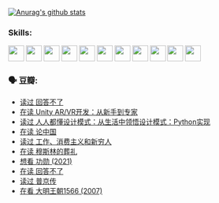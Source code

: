 
[![Anurag's github stats](https://github-readme-stats.vercel.app/api?username=w940853815)](https://github.com/anuraghazra/github-readme-stats)

### Skills:

<code><img height="32" src="https://cdn.jsdelivr.net/npm/simple-icons@v5/icons/python.svg"></code>
<code><img height="32" src="https://cdn.jsdelivr.net/npm/simple-icons@v5/icons/javascript.svg"></code>
<code><img height="32" src="https://cdn.jsdelivr.net/npm/simple-icons@v5/icons/django.svg"></code>
<code><img height="32" src="https://cdn.jsdelivr.net/npm/simple-icons@v5/icons/flask.svg"></code>
<code><img height="32" src="https://cdn.jsdelivr.net/npm/simple-icons@v5/icons/vuetify.svg"></code>
<code><img height="32" src="https://cdn.jsdelivr.net/npm/simple-icons@v5/icons/git.svg"></code>
<code><img height="32" src="https://cdn.jsdelivr.net/npm/simple-icons@v5/icons/docker.svg"></code>
<code><img height="32" src="https://cdn.jsdelivr.net/npm/simple-icons@v5/icons/postgresql.svg"></code>
<code><img height="32" src="https://cdn.jsdelivr.net/npm/simple-icons@v5/icons/elasticsearch.svg"></code>
<code><img height="32" src="https://cdn.jsdelivr.net/npm/simple-icons@v5/icons/macos.svg"></code>
<code><img height="32" src="https://cdn.jsdelivr.net/npm/simple-icons@v5/icons/linux.svg"></code>

### 🗣 豆瓣:

<!-- DOUBAN-ACTIVITIES:START -->
- [读过 回答不了](https://www.douban.com/people/136069238/status/3812155932/?_i=48867967)
- [在读 Unity AR/VR开发：从新手到专家](https://www.douban.com/people/136069238/status/3810864648/?_i=48867967)
- [读过 人人都懂设计模式：从生活中领悟设计模式：Python实现](https://www.douban.com/people/136069238/status/3806334005/?_i=48867967)
- [在读 论中国](https://www.douban.com/people/136069238/status/3805671678/?_i=48867968)
- [读过 工作、消费主义和新穷人](https://www.douban.com/people/136069238/status/3803834644/?_i=48867968)
- [在读 穆斯林的葬礼](https://www.douban.com/people/136069238/status/3802824932/?_i=48867968)
- [想看 功勋‎ (2021)](https://www.douban.com/people/136069238/status/3802127044/?_i=48867968)
- [在读 回答不了](https://www.douban.com/people/136069238/status/3802078489/?_i=48867968)
- [读过 普京传](https://www.douban.com/people/136069238/status/3802076688/?_i=48867968)
- [在看 大明王朝1566‎ (2007)](https://www.douban.com/people/136069238/status/3800275133/?_i=48867968)
<!-- DOUBAN-ACTIVITIES:END -->
<!--
**w940853815/w940853815** is a ✨ _special_ ✨ repository because its `README.md` (this file) appears on your GitHub profile.

Here are some ideas to get you started:

- 🔭 I’m currently working on ...
- 🌱 I’m currently learning ...
- 👯 I’m looking to collaborate on ...
- 🤔 I’m looking for help with ...
- 💬 Ask me about ...
- 📫 How to reach me: ...
- 😄 Pronouns: ...
- ⚡ Fun fact: ...
-->
